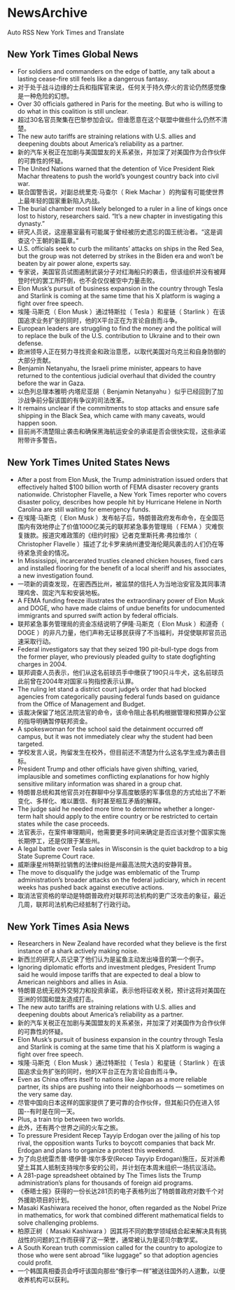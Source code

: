# NewsArchive
Auto RSS New York Times and Translate

## New York Times Global News
* For soldiers and commanders on the edge of battle, any talk about a lasting cease-fire still feels like a dangerous fantasy.
* 对于处于战斗边缘的士兵和指挥官来说，任何关于持久停火的言论仍然感觉像是一种危险的幻想。
* Over 30 officials gathered in Paris for the meeting. But who is willing to do what in this coalition is still unclear.
* 超过30名官员聚集在巴黎参加会议。但谁愿意在这个联盟中做些什么仍然不清楚。
* The new auto tariffs are straining relations with U.S. allies and deepening doubts about America’s reliability as a partner.
* 新的汽车关税正在加剧与美国盟友的关系紧张，并加深了对美国作为合作伙伴的可靠性的怀疑。
* The United Nations warned that the detention of Vice President Riek Machar threatens to push the world’s youngest country back into civil war.
* 联合国警告说，对副总统里克·马查尔（ Riek Machar ）的拘留有可能使世界上最年轻的国家重新陷入内战。
* The burial chamber most likely belonged to a ruler in a line of kings once lost to history, researchers said. “It’s a new chapter in investigating this dynasty.”
* 研究人员说，这座墓室最有可能属于曾经被历史遗忘的国王统治者。“这是调查这个王朝的新篇章。”
* U.S. officials seek to curb the militants’ attacks on ships in the Red Sea, but the group was not deterred by strikes in the Biden era and won’t be beaten by air power alone, experts say.
* 专家说，美国官员试图遏制武装分子对红海船只的袭击，但该组织并没有被拜登时代的罢工所吓倒，也不会仅仅被空中力量击败。
* Elon Musk’s pursuit of business expansion in the country through Tesla and Starlink is coming at the same time that his X platform is waging a fight over free speech.
* 埃隆·马斯克（ Elon Musk ）通过特斯拉（ Tesla ）和星链（ Starlink ）在该国追求业务扩张的同时，他的X平台正在为言论自由而斗争。
* European leaders are struggling to find the money and the political will to replace the bulk of the U.S. contribution to Ukraine and to their own defense.
* 欧洲领导人正在努力寻找资金和政治意愿，以取代美国对乌克兰和自身防御的大部分贡献。
* Benjamin Netanyahu, the Israeli prime minister, appears to have returned to the contentious judicial overhaul that divided the country before the war in Gaza.
* 以色列总理本雅明·内塔尼亚胡（ Benjamin Netanyahu ）似乎已经回到了加沙战争前分裂该国的有争议的司法改革。
* It remains unclear if the commitments to stop attacks and ensure safe shipping in the Black Sea, which came with many caveats, would happen soon.
* 目前尚不清楚阻止袭击和确保黑海航运安全的承诺是否会很快实现，这些承诺附带许多警告。

## New York Times United States News
* After a post from Elon Musk, the Trump administration issued orders that effectively halted $100 billion worth of FEMA disaster recovery grants nationwide. Christopher Flavelle, a New York Times reporter who covers disaster policy, describes how people hit by Hurricane Helene in North Carolina are still waiting for emergency funds.
* 在埃隆·马斯克（ Elon Musk ）发布帖子后，特朗普政府发布命令，在全国范围内有效地停止了价值1000亿美元的联邦紧急事务管理局（ FEMA ）灾难恢复拨款。报道灾难政策的《纽约时报》记者克里斯托弗·弗拉维尔（ Christopher Flavelle ）描述了北卡罗来纳州遭受海伦飓风袭击的人们仍在等待紧急资金的情况。
* In Mississippi, incarcerated trusties cleaned chicken houses, fixed cars and installed flooring for the benefit of a local sheriff and his associates, a new investigation found.
* 一项新的调查发现，在密西西比州，被监禁的信托人为当地治安官及其同事清理鸡舍、固定汽车和安装地板。
* A FEMA funding freeze illustrates the extraordinary power of Elon Musk and DOGE, who have made claims of undue benefits for undocumented immigrants and spurred swift action by federal officials.
* 联邦紧急事务管理局的资金冻结说明了伊隆·马斯克（ Elon Musk ）和道奇（ DOGE ）的非凡力量，他们声称无证移民获得了不当福利，并促使联邦官员迅速采取行动。
* Federal investigators say that they seized 190 pit-bull-type dogs from the former player, who previously pleaded guilty to state dogfighting charges in 2004.
* 联邦调查人员表示，他们从这名前球员手中缴获了190只斗牛犬，这名前球员此前曾在2004年对国家斗狗指控表示认罪。
* The ruling let stand a district court judge’s order that had blocked agencies from categorically pausing federal funds based on guidance from the Office of Management and Budget.
* 该裁决保留了地区法院法官的命令，该命令阻止各机构根据管理和预算办公室的指导明确暂停联邦资金。
* A spokeswoman for the school said the detainment occurred off campus, but it was not immediately clear why the student had been targeted.
* 学校发言人说，拘留发生在校外，但目前还不清楚为什么这名学生成为袭击目标。
* President Trump and other officials have given shifting, varied, implausible and sometimes conflicting explanations for how highly sensitive military information was shared in a group chat.
* 特朗普总统和其他官员对在群聊中分享高度敏感的军事信息的方式给出了不断变化、多样化、难以置信、有时甚至相互矛盾的解释。
* The judge said he needed more time to determine whether a longer-term halt should apply to the entire country or be restricted to certain states while the case proceeds.
* 法官表示，在案件审理期间，他需要更多时间来确定是否应该对整个国家实施长期停工，还是仅限于某些州。
* A legal battle over Tesla sales in Wisconsin is the quiet backdrop to a big State Supreme Court race.
* 威斯康星州特斯拉销售的法律纠纷是州最高法院大选的安静背景。
* The move to disqualify the judge was emblematic of the Trump administration’s broader attacks on the federal judiciary, which in recent weeks has pushed back against executive actions.
* 取消法官资格的举动是特朗普政府对联邦司法机构的更广泛攻击的象征，最近几周，联邦司法机构已经抵制了行政行动。

## New York Times Asia News
* Researchers in New Zealand have recorded what they believe is the first instance of a shark actively making noise.
* 新西兰的研究人员记录了他们认为是鲨鱼主动发出噪音的第一个例子。
* Ignoring diplomatic efforts and investment pledges, President Trump said he would impose tariffs that are expected to deal a blow to American neighbors and allies in Asia.
* 特朗普总统无视外交努力和投资承诺，表示他将征收关税，预计这将对美国在亚洲的邻国和盟友造成打击。
* The new auto tariffs are straining relations with U.S. allies and deepening doubts about America’s reliability as a partner.
* 新的汽车关税正在加剧与美国盟友的关系紧张，并加深了对美国作为合作伙伴的可靠性的怀疑。
* Elon Musk’s pursuit of business expansion in the country through Tesla and Starlink is coming at the same time that his X platform is waging a fight over free speech.
* 埃隆·马斯克（ Elon Musk ）通过特斯拉（ Tesla ）和星链（ Starlink ）在该国追求业务扩张的同时，他的X平台正在为言论自由而斗争。
* Even as China offers itself to nations like Japan as a more reliable partner, its ships are pushing into their neighborhoods — sometimes on the very same day.
* 尽管中国向日本这样的国家提供了更可靠的合作伙伴，但其船只仍在进入邻国--有时是在同一天。
* Plus, a train trip between two worlds.
* 此外，还有两个世界之间的火车之旅。
* To pressure President Recep Tayyip Erdogan over the jailing of his top rival, the opposition wants Turks to boycott companies that back Mr. Erdogan and plans to organize a protest this weekend.
* 为了向总统雷杰普·塔伊普·埃尔多安(Recep Tayyip Erdogan)施压，反对派希望土耳其人抵制支持埃尔多安的公司，并计划在本周末组织一场抗议活动。
* A 281-page spreadsheet obtained by The Times lists the Trump administration’s plans for thousands of foreign aid programs.
* 《泰晤士报》获得的一份长达281页的电子表格列出了特朗普政府对数千个对外援助项目的计划。
* Masaki Kashiwara received the honor, often regarded as the Nobel Prize in mathematics, for work that combined different mathematical fields to solve challenging problems.
* 柏原正树（ Masaki Kashiwara ）因其将不同的数学领域结合起来解决具有挑战性的问题的工作而获得了这一荣誉，通常被认为是诺贝尔数学奖。
* A South Korean truth commission called for the country to apologize to those who were sent abroad “like luggage” so that adoption agencies could profit.
* 一个韩国真相委员会呼吁该国向那些“像行李一样”被送往国外的人道歉，以便收养机构可以获利。

